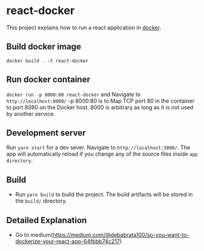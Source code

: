 # react-docker

This project explains how to run a react application in [docker](https://www.docker.com/).

## Build docker image
`docker build . -t react-docker`
## Run docker container
`docker run -p 8000:80 react-docker` and Navigate to `http://localhost:8000/`
-p 8000:80 is to Map TCP port 80 in the container to port 8080 on the Docker host.
8000 is arbitrary as long as it is not used by another service.

## Development server

Run `yarn start` for a dev sever. Navigate to `http://localhost:3000/`. The app will automatically reload if you change any of the source files inside `app directory`.

## Build
 * Run `yarn build` to build the project. The build artifacts will be stored in the `build/` directory.

## Detailed Explanation
 * Go to medium(https://medium.com/@debabrata100/so-you-want-to-dockerize-your-react-app-64fbbb74c217)
